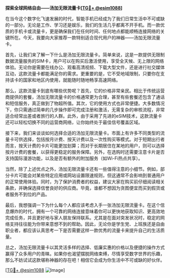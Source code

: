 **探索全球网络自由——汤加无限流量卡[[TG💪+ @esim1088](https://t.me/s/esim1088)]**

在当今这个数字化飞速发展的时代，智能手机已经成为了我们日常生活中不可或缺的一部分。无论是工作、学习还是娱乐，我们的生活几乎都离不开手机。而一款优质的手机卡或流量卡，更是确保我们在任何时间、任何地点都能顺畅连接网络的关键所在。今天，我要向大家推荐一款特别适合现代用户的神器——汤加无限流量卡。

首先，让我们来了解一下什么是汤加无限流量卡。简单来说，这是一款提供无限制数据流量服务的SIM卡，用户可以在购买后激活使用，享受全天候、无上限的网络体验。无论你是需要在线办公、观看高清视频、下载大型文件，还是进行社交媒体互动，这款流量卡都能满足你的需求。更重要的是，它不受地域限制，只要你在支持该卡的国家和地区内使用，就能随时随地畅享高速网络。

那么，这款流量卡到底有哪些优势呢？首先，它的价格非常亲民。相比于传统运营商提供的套餐，汤加无限流量卡的价格通常更为合理，甚至有些套餐还包含了通话和短信服务，真正做到了物超所值。其次，它的使用方式也非常便捷。大多数情况下，你只需通过简单的几步操作即可完成注册和激活，无需复杂的审核流程，非常适合经常出差或者旅行的人群。此外，由于采用了先进的eSIM技术，这款流量卡还可以轻松切换不同的运营商网络，让你始终处于最佳信号覆盖区域。

接下来，我们来谈谈如何选择合适的汤加无限流量卡。市面上有许多不同类型的流量卡可供选择，包括按月计费、按天计费以及一次性购买等模式。对于短期出行者而言，按天计费的卡片可能更加划算；而对于长期居住在某地的用户，则可以选择按月计费的套餐，以获得更稳定的服务保障。另外，在选购时还需要注意卡片是否支持国际漫游功能，以及是否有额外的附加服务（如Wi-Fi热点共享）。

当然，除了上述优点之外，汤加无限流量卡还有一些值得注意的小细节。例如，部分卡片可能会对某些特定应用或网站设置限速规则，但这通常不会影响到普通用户的正常使用体验。同时，为了保护消费者的权益，建议大家在购买前仔细阅读相关条款，并确保选择信誉良好的供应商。毕竟，谁都不想因为贪图便宜而买到假货或者服务不到位的产品。

最后，我想强调一下为什么每个人都应该考虑入手一张汤加无限流量卡。在这个信息爆炸的时代，拥有一个可靠的网络连接意味着你可以更快地获取知识、更高效地完成任务，并且更好地与家人朋友保持联系。尤其是在面对突发状况时，稳定的网络支持往往能为你带来意想不到的帮助。因此，无论你是学生党、上班族还是自由职业者，都应该认真思考一下是否需要这样一款优秀的流量卡来提升自己的生活质量。

总之，汤加无限流量卡以其灵活多样的选择、低廉实惠的价格以及便捷的操作方式赢得了众多用户的青睐。如果你也渴望摆脱网络束缚，尽情享受数字世界的乐趣，那么不妨试试这款堪称神器的存在吧！相信它会成为你生活中不可或缺的好伙伴。

[[TG💪+ @esim1088](https://t.me/s/esim1088) ![Image](https://i.postimg.cc/4NQfJmqS/Snipaste-2025-05-13-00-14-12.png)]